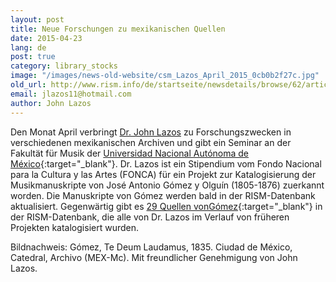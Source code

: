 ```yaml
---
layout: post
title: Neue Forschungen zu mexikanischen Quellen
date: 2015-04-23
lang: de
post: true
category: library_stocks
image: "/images/news-old-website/csm_Lazos_April_2015_0cb0b2f27c.jpg"
old_url: http://www.rism.info/de/startseite/newsdetails/browse/62/article/64/new-research-on-mexican-sources.html
email: jlazos11@hotmail.com
author: John Lazos
---
```



Den Monat April verbringt [Dr. John Lazos](/de/workgroups/mexico-dr-john-g-lazos.html) zu Forschungszwecken in verschiedenen mexikanischen Archiven und gibt ein Seminar an der Fakultät für Musik der [Universidad Nacional Autónoma de México](http://www.fam.unam.mx/){:target="_blank"}. Dr. Lazos ist ein Stipendium vom Fondo Nacional para la Cultura y las Artes (FONCA) für ein Projekt zur Katalogisierung der Musikmanuskripte von José Antonio Gómez y Olguín (1805-1876) zuerkannt worden. Die Manuskripte von Gómez werden bald in der RISM-Datenbank aktualisiert. Gegenwärtig gibt es [29 Quellen vonGómez](https://opac.rism.info/search?View=rism&author=gomez+y+olguin){:target="_blank"} in der RISM-Datenbank, die alle von Dr. Lazos im Verlauf von früheren Projekten katalogisiert wurden.

Bildnachweis: Gómez, Te Deum Laudamus, 1835. Ciudad de México, Catedral, Archivo (MEX-Mc). Mit freundlicher Genehmigung von John Lazos.

